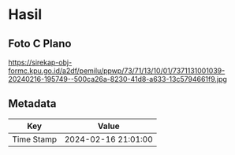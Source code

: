 # Hasil

## Foto C Plano

https://sirekap-obj-formc.kpu.go.id/a2df/pemilu/ppwp/73/71/13/10/01/7371131001039-20240216-195749--500ca26a-8230-41d8-a633-13c5794661f9.jpg


## Metadata

| Key        | Value               |
| ---------- | ------------------- |
| Time Stamp | 2024-02-16 21:01:00 |



